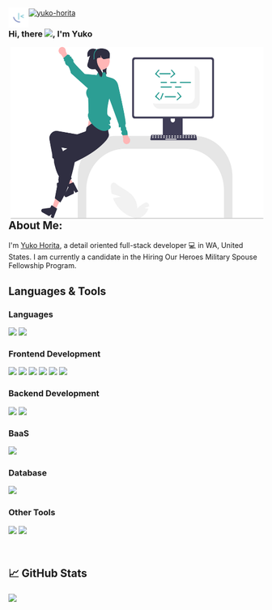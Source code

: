 <div align="left">
  <a href="https://www.linkedin.com/in/yuko-horita/">
  <img align="center" src="https://raw.githubusercontent.com/rahuldkjain/github-profile-readme-generator/master/src/images/icons/Social/linked-in-alt.svg" alt="yuko-horita" height="30" width="40" />
  </a>
  <a href="https://www.frontendmentor.io/profile/Sloth247">
    <img align="left" alt="YukoHorita's Frontend Mentor " width="40" src="./assets/favicon-fem.png" />
  </a>
</div>

### Hi, there <img src="https://media.giphy.com/media/hvRJCLFzcasrR4ia7z/giphy.gif" width="26px">, I'm Yuko

<img align="right" alt="illustration of web developer" src="./assets/developer.svg" width="500" height="340" />

## About Me:

I'm [Yuko Horita](https://yuko-h.com/), a detail oriented full-stack developer 💻 in WA, United States. I am currently a candidate in the Hiring Our Heroes Military Spouse Fellowship Program.

## Languages & Tools

### Languages

![](https://img.shields.io/badge/JavaScript-F7DF1E?style=for-the-badge&logo=javascript&logoColor=black)
![](https://img.shields.io/badge/TypeScript-3178C6?style=for-the-badge&logo=TypeScript&logoColor=white)

### Frontend Development

![](https://img.shields.io/badge/HTML5-E34F26?style=for-the-badge&logo=html5&logoColor=white)
![](https://img.shields.io/badge/CSS3-1572B6?style=for-the-badge&logo=css3&logoColor=white)
![](https://img.shields.io/badge/React-20232A?style=for-the-badge&logo=react&logoColor=61DAFB)
![](https://img.shields.io/badge/React_Router-CA4245?style=for-the-badge&logo=react-router&logoColor=white)
![](https://img.shields.io/badge/Next-fff?style=for-the-badge&logo=Next.js&logoColor=000000)
![](https://img.shields.io/badge/Sass-CC6699?style=for-the-badge&logo=sass&logoColor=white)

### Backend Development

![](https://img.shields.io/badge/Node.js-339933?style=for-the-badge&logo=Node.js&logoColor=white)
![](https://img.shields.io/badge/express-000000?style=for-the-badge&logo=Express&logoColor=white)

### BaaS

![](https://img.shields.io/badge/Firebase-FFCA28?style=for-the-badge&logo=Firebase&logoColor=white)

### Database

![](https://img.shields.io/badge/MongoDB-fff?style=for-the-badge&logo=MongoDB&logoColor=47A248)

### Other Tools

![](https://img.shields.io/badge/Git-fff?style=for-the-badge&logo=Git&logoColor=F05032)
![](https://img.shields.io/badge/VS_Code-007ACC?style=for-the-badge&logo=visualstudiocode&logoColor=white)

<br />

## &#x1f4c8; GitHub Stats

<a href="https://github.com/Sloth247/Sloth247">
  <img align="center" src="https://github-readme-stats.vercel.app/api/top-langs/?username=Sloth247&hide=css,html,scss,tex&title_color=ffffff&text_color=c9cacc&icon_color=2bbc8a&bg_color=3c6e71&langs_count=3" />
</a>
